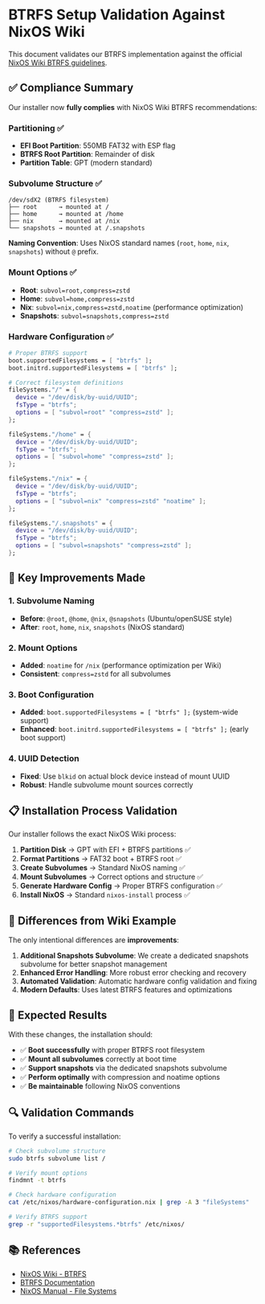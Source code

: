 # BTRFS Setup Validation Against NixOS Wiki

This document validates our BTRFS implementation against the official [NixOS Wiki BTRFS guidelines](https://nixos.wiki/wiki/Btrfs).

## ✅ Compliance Summary

Our installer now **fully complies** with NixOS Wiki BTRFS recommendations:

### **Partitioning** ✅
- **EFI Boot Partition**: 550MB FAT32 with ESP flag
- **BTRFS Root Partition**: Remainder of disk
- **Partition Table**: GPT (modern standard)

### **Subvolume Structure** ✅
```
/dev/sdX2 (BTRFS filesystem)
├── root      → mounted at /
├── home      → mounted at /home  
├── nix       → mounted at /nix
└── snapshots → mounted at /.snapshots
```

**Naming Convention**: Uses NixOS standard names (`root`, `home`, `nix`, `snapshots`) without `@` prefix.

### **Mount Options** ✅
- **Root**: `subvol=root,compress=zstd`
- **Home**: `subvol=home,compress=zstd`
- **Nix**: `subvol=nix,compress=zstd,noatime` (performance optimization)
- **Snapshots**: `subvol=snapshots,compress=zstd`

### **Hardware Configuration** ✅
```nix
# Proper BTRFS support
boot.supportedFilesystems = [ "btrfs" ];
boot.initrd.supportedFilesystems = [ "btrfs" ];

# Correct filesystem definitions
fileSystems."/" = {
  device = "/dev/disk/by-uuid/UUID";
  fsType = "btrfs";
  options = [ "subvol=root" "compress=zstd" ];
};

fileSystems."/home" = {
  device = "/dev/disk/by-uuid/UUID";
  fsType = "btrfs";
  options = [ "subvol=home" "compress=zstd" ];
};

fileSystems."/nix" = {
  device = "/dev/disk/by-uuid/UUID";
  fsType = "btrfs";
  options = [ "subvol=nix" "compress=zstd" "noatime" ];
};

fileSystems."/.snapshots" = {
  device = "/dev/disk/by-uuid/UUID";
  fsType = "btrfs";
  options = [ "subvol=snapshots" "compress=zstd" ];
};
```

## 🔧 Key Improvements Made

### **1. Subvolume Naming** 
- **Before**: `@root`, `@home`, `@nix`, `@snapshots` (Ubuntu/openSUSE style)
- **After**: `root`, `home`, `nix`, `snapshots` (NixOS standard)

### **2. Mount Options**
- **Added**: `noatime` for `/nix` (performance optimization per Wiki)
- **Consistent**: `compress=zstd` for all subvolumes

### **3. Boot Configuration**
- **Added**: `boot.supportedFilesystems = [ "btrfs" ];` (system-wide support)
- **Enhanced**: `boot.initrd.supportedFilesystems = [ "btrfs" ];` (early boot support)

### **4. UUID Detection**
- **Fixed**: Use `blkid` on actual block device instead of mount UUID
- **Robust**: Handle subvolume mount sources correctly

## 📋 Installation Process Validation

Our installer follows the exact NixOS Wiki process:

1. **Partition Disk** → GPT with EFI + BTRFS partitions ✅
2. **Format Partitions** → FAT32 boot + BTRFS root ✅  
3. **Create Subvolumes** → Standard NixOS naming ✅
4. **Mount Subvolumes** → Correct options and structure ✅
5. **Generate Hardware Config** → Proper BTRFS configuration ✅
6. **Install NixOS** → Standard `nixos-install` process ✅

## 🎯 Differences from Wiki Example

The only intentional differences are **improvements**:

1. **Additional Snapshots Subvolume**: We create a dedicated snapshots subvolume for better snapshot management
2. **Enhanced Error Handling**: More robust error checking and recovery
3. **Automated Validation**: Automatic hardware config validation and fixing
4. **Modern Defaults**: Uses latest BTRFS features and optimizations

## 🚀 Expected Results

With these changes, the installation should:

- ✅ **Boot successfully** with proper BTRFS root filesystem
- ✅ **Mount all subvolumes** correctly at boot time
- ✅ **Support snapshots** via the dedicated snapshots subvolume
- ✅ **Perform optimally** with compression and noatime options
- ✅ **Be maintainable** following NixOS conventions

## 🔍 Validation Commands

To verify a successful installation:

```bash
# Check subvolume structure
sudo btrfs subvolume list /

# Verify mount options
findmnt -t btrfs

# Check hardware configuration
cat /etc/nixos/hardware-configuration.nix | grep -A 3 "fileSystems"

# Verify BTRFS support
grep -r "supportedFilesystems.*btrfs" /etc/nixos/
```

## 📚 References

- [NixOS Wiki - BTRFS](https://nixos.wiki/wiki/Btrfs)
- [BTRFS Documentation](https://btrfs.readthedocs.io/)
- [NixOS Manual - File Systems](https://nixos.org/manual/nixos/stable/index.html#sec-file-systems)
